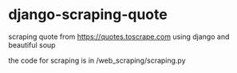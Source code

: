 # django-scraping-quote
scraping quote from https://quotes.toscrape.com using django and beautiful soup

the code for scraping is in /web_scraping/scraping.py
